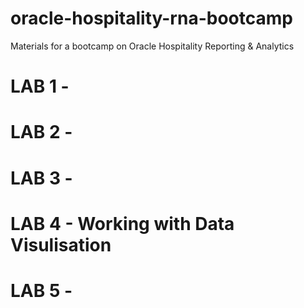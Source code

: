 # oracle-hospitality-rna-bootcamp
Materials for a bootcamp on Oracle Hospitality Reporting &amp; Analytics

# LAB 1 - 
# LAB 2 - 
# LAB 3 - 
# LAB 4 - Working with Data Visulisation
# LAB 5 - 
